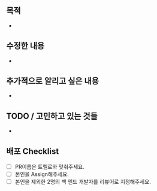 ## 목적
- 

## 수정한 내용
- 

## 추가적으로 알리고 싶은 내용
- 

## TODO / 고민하고 있는 것들
- 

## 배포 Checklist
- [ ] PR이름은 트렐로와 맞춰주세요.
- [ ] 본인을 Assign해주세요.
- [ ] 본인을 제외한 2명의 백 엔드 개발자를 리뷰어로 지정해주세요.